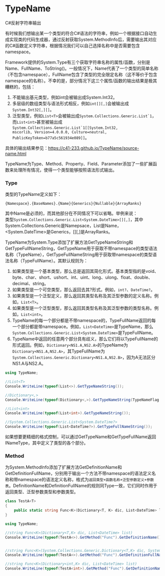 # TypeName
C#反射字符串输出

有时候我们想输出某一个类型的符合C#语法的字符串，例如一个根据接口自动生成实现类的代码生成器，通过反射获取System.MethodInfo后，需要输出其对应的C#函数定义字符串，根据情况我们可以自己选择名称中是否需要包含namespace。

Framework提供的System.Type有三个获取字符串名称的属性/函数，分别是Name、FullName、ToString()。一般情况下，Name代表了一个类型的简单名称（不包含namespace），FullName包含了类型的完全限定名称（这不等价于包含namespace的名称）。不幸的是，部分情况下这三个属性/函数的输出结果是极其糟糕的，包括：  
1. 不能输出基元类型，例如int会被输出成System.Int32。
2. 多层级的数组类型与语法形式相反，例如`int[][,]`会被输出成`System.Int32[,][]`。
3. 泛型类型，例如`List<T>`会被输出成<code>System.Collections.Generic.List\`1</code>，而`List<int>`甚至被输出成<code>System.Collections.Generic.List\`1[[System.Int32, mscorlib, Version=4.0.0.0, Culture=neutral, PublicKeyToken=b77a5c561934e089]]</code>。

具体的输出结果参见：https://c41-233.github.io/TypeName/source-name.html

TypeName为Type、Method、Property、Field、Parameter添加了一些扩展函数来处理所有情况，使得一个类型能够按照语法形式输出。

### Type
类型的TypeName定义如下：  
```
{Namespace}.{BaseNames}.{Name}{Generics}{Nullable}{ArrayRanks}
```

其中Name是必须的，而其他部分在不同情况下可以省略。举例来说：  
类型`System.Collections.Generic.List<System.DateTime>[][,]`，其中System.Collections.Generic是Namepsace，List是Name，<System.DateTime>是Generics，[][,]是ArrayRanks。

TypeName为System.Type添加了扩展方法GetTypeNameString和GetTypeFullNameString，GetTypeName用于获取不带namespace的类型语法名称（TypeName），GetTypeFullNameString用于获取带namespace的类型语法名称（TypeFullName）。其默认规则为：  
1. 如果类型是一个基本类型，那么总是返回其简化形式。基本类型指的是void、byte、char、short、ushort、int、uint、long、ulong、float、double、decimal、string。
2. 如果类型是一个可空类型，那么返回去其?形式。例如，`int?`、`DateTime?`。
3. 如果类型是一个泛型定义，那么返回其类型名称及其泛型参数的定义名称。例如，`List<T>`。
4. 如果类型是一个泛型类型，那么返回其类型名称及其泛型参数的类型名称。例如，`List<int>`。
5. TypeName的每一个部分都是不带namespace的，TypeFullName返回的每一个部分都是带namespace。例如，`List<DateTime>`是TypeName，那么`System.Collections.Generic.List<System.DateTime>`是TypeFullName。
6. TypeName中返回的任意两个部分具有歧义，那么它们将以TypeFullName的形式返回。例如，`Dictionary<NS1.A,NS2.A>`的TypeName为`Dictionary<NS1.A,NS2.A>`，其TypeFullName为`System.Collections.Generic.Dictionary<NS1.A,NS2.B>`，因为A无法区分NS1.A与NS2.A。

```C#
using TypeName;

//List<T>
Console.WriteLine(typeof(List<>).GetTypeNameString());

//Dictionary<,>
Console.WriteLine(typeof(Dictionary<,>).GetTypeNameString(TypeNameFlag.OmitGenericParameter));

//List<int>
Console.WriteLine(typeof(List<int>).GetTypeNameString());

//System.Collections.Generic.List<System.DateTime?>
Console.WriteLine(typeof(List<DateTime?>).GetTypeFullNameString());
```

如果想要更精细的格式控制，可以通过GetTypeName和GetTypeFullName返回INameType，其中定义了类型的各个部分。

### Method
为System.MethodInfo添加了扩展方法GetDefinitionName和GetDefinitionFullName，分别用于输出一个方法不带namespace的语法定义名称和带namespace的语法定义名称，格式为`返回类型+函数名称+泛型参数定义+参数表`。DefinitionName和DefinitionFullName的规则同Type一致，它们同时作用于返回类型、泛型参数类型和参数类型。

```C#
class TestA<T>
{
    public static string Func<K>(Dictionary<T, K> dic, List<DateTime> list);
}

using TypeName;

//string Func<K>(Dictionary<T,K> dic, List<DateTime> list)
Console.WriteLine(typeof(TestA<>).GetMethod("Func").GetDefinitionName());


//string Func<K>(System.Collections.Generic.Dictionary<T,K> dic, System.Collections.Generic.List<System.DateTime> list)
Console.WriteLine(typeof(TestA<>).GetMethod("Func").GetDefinitionFullName());

//string Func<K>(Dictionary<int,K> dic, List<DateTime> list)
Console.WriteLine(typeof(TestA<int>).GetMethod("Func").GetDefinitionName());
```

